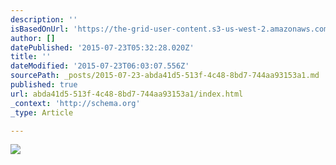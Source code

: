 ```yaml
---
description: ''
isBasedOnUrl: 'https://the-grid-user-content.s3-us-west-2.amazonaws.com/3f169073-b3e4-4dae-bcea-681c557c3ba6.jpg'
author: []
datePublished: '2015-07-23T05:32:28.020Z'
title: ''
dateModified: '2015-07-23T06:03:07.556Z'
sourcePath: _posts/2015-07-23-abda41d5-513f-4c48-8bd7-744aa93153a1.md
published: true
url: abda41d5-513f-4c48-8bd7-744aa93153a1/index.html
_context: 'http://schema.org'
_type: Article

---
```

![](https://the-grid-user-content.s3-us-west-2.amazonaws.com/3f169073-b3e4-4dae-bcea-681c557c3ba6.jpg)